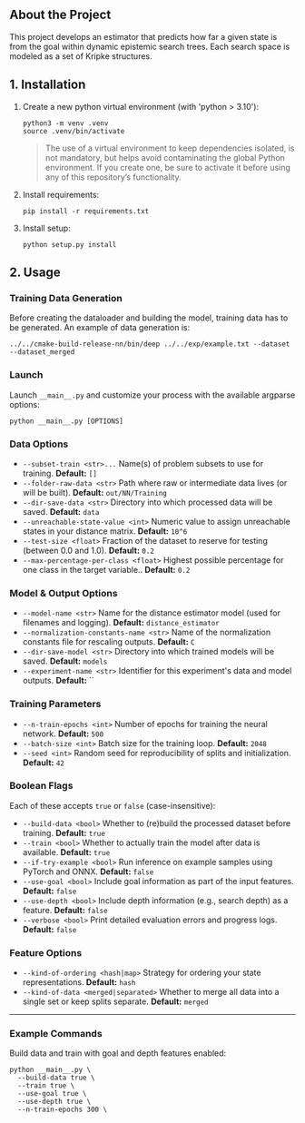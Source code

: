 
## About the Project
This project develops an estimator that predicts how far a given state is from the goal within dynamic epistemic search
trees. Each search space is modeled as a set of Kripke structures.

## 1. Installation
1. Create a new python virtual environment (with 'python > 3.10'):
   ```
   python3 -m venv .venv
   source .venv/bin/activate
   ```
   > The use of a virtual environment to keep dependencies isolated, is not mandatory, but helps avoid contaminating the global Python environment.
   > If you create one, be sure to activate it before using any of this repository’s functionality.
2. Install requirements:
   ```
   pip install -r requirements.txt
   ```
3. Install setup:
   ```
   python setup.py install
   ```

## 2. Usage

### Training Data Generation
Before creating the dataloader and building the model, training data has to be generated.
An example of data generation is:
```console
../../cmake-build-release-nn/bin/deep ../../exp/example.txt --dataset --dataset_merged
```

### Launch
Launch `__main__.py` and customize your process with the available argparse options:

```console
python __main__.py [OPTIONS]
```

### Data Options

* `--subset-train <str>...`
  Name(s) of problem subsets to use for training.
  **Default:** `[]`
* `--folder-raw-data <str>`
  Path where raw or intermediate data lives (or will be built).
  **Default:** `out/NN/Training`
* `--dir-save-data <str>`
  Directory into which processed data will be saved.
  **Default:** `data`
* `--unreachable-state-value <int>`
  Numeric value to assign unreachable states in your distance matrix.
  **Default:** `10^6`
* `--test-size <float>`
  Fraction of the dataset to reserve for testing (between 0.0 and 1.0).
  **Default:** `0.2`
* `--max-percentage-per-class <float>`
  Highest possible percentage for one class in the target variable..
  **Default:** `0.2`

### Model & Output Options

* `--model-name <str>`
  Name for the distance estimator model (used for filenames and logging).
  **Default:** `distance_estimator`
* `--normalization-constants-name <str>`
  Name of the normalization constants file for rescaling outputs.
  **Default:** `C`
* `--dir-save-model <str>`
  Directory into which trained models will be saved.
  **Default:** `models`
* `--experiment-name <str>`
  Identifier for this experiment's data and model outputs.
  **Default:** ``

### Training Parameters

* `--n-train-epochs <int>`
  Number of epochs for training the neural network.
  **Default:** `500`
* `--batch-size <int>`
  Batch size for the training loop.
  **Default:** `2048`
* `--seed <int>`
  Random seed for reproducibility of splits and initialization.
  **Default:** `42`

### Boolean Flags

Each of these accepts `true` or `false` (case-insensitive):

* `--build-data <bool>`
  Whether to (re)build the processed dataset before training.
  **Default:** `true`
* `--train <bool>`
  Whether to actually train the model after data is available.
  **Default:** `true`
* `--if-try-example <bool>`
  Run inference on example samples using PyTorch and ONNX.
  **Default:** `false`
* `--use-goal <bool>`
  Include goal information as part of the input features.
  **Default:** `false`
* `--use-depth <bool>`
  Include depth information (e.g., search depth) as a feature.
  **Default:** `false`
* `--verbose <bool>`
  Print detailed evaluation errors and progress logs.
  **Default:** `false`

### Feature Options

* `--kind-of-ordering <hash|map>`
  Strategy for ordering your state representations.
  **Default:** `hash`
* `--kind-of-data <merged|separated>`
  Whether to merge all data into a single set or keep splits separate.
  **Default:** `merged`

---

### Example Commands

Build data and train with goal and depth features enabled:

```console
python __main__.py \
  --build-data true \
  --train true \
  --use-goal true \
  --use-depth true \
  --n-train-epochs 300 \
```
